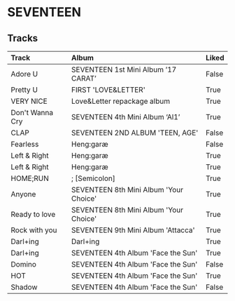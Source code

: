 # SEVENTEEN

## Tracks

| Track           | Album                                  | Liked   |
|:----------------|:---------------------------------------|:--------|
| Adore U         | SEVENTEEN 1st Mini Album ’17 CARAT’    | False   |
| Pretty U        | FIRST 'LOVE&LETTER'                    | True    |
| VERY NICE       | Love&Letter repackage album            | True    |
| Don't Wanna Cry | SEVENTEEN 4th Mini Album ‘Al1’         | True    |
| CLAP            | SEVENTEEN 2ND ALBUM 'TEEN, AGE'        | False   |
| Fearless        | Heng:garæ                              | False   |
| Left & Right    | Heng:garæ                              | True    |
| Left & Right    | Heng:garæ                              | True    |
| HOME;RUN        | ; [Semicolon]                          | True    |
| Anyone          | SEVENTEEN 8th Mini Album 'Your Choice' | True    |
| Ready to love   | SEVENTEEN 8th Mini Album 'Your Choice' | True    |
| Rock with you   | SEVENTEEN 9th Mini Album 'Attacca'     | True    |
| Darl+ing        | Darl+ing                               | True    |
| Darl+ing        | SEVENTEEN 4th Album 'Face the Sun'     | True    |
| Domino          | SEVENTEEN 4th Album 'Face the Sun'     | False   |
| HOT             | SEVENTEEN 4th Album 'Face the Sun'     | True    |
| Shadow          | SEVENTEEN 4th Album 'Face the Sun'     | False   |
